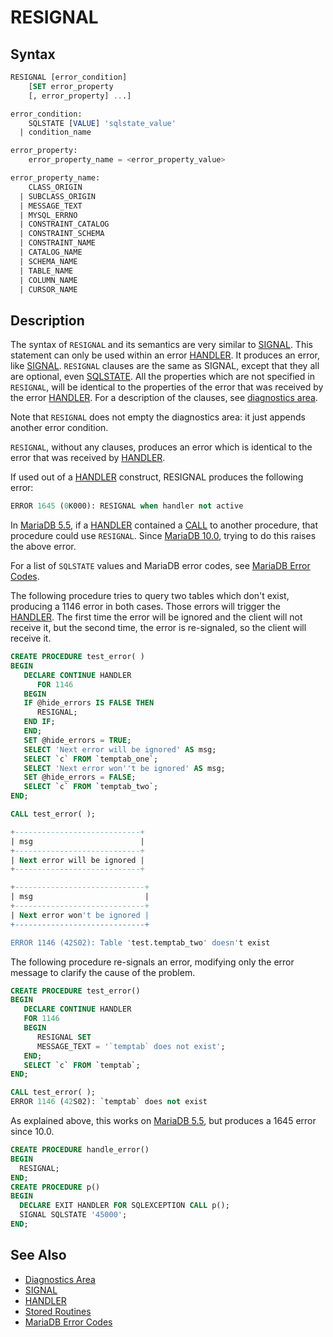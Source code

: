 # RESIGNAL

## Syntax

```sql
RESIGNAL [error_condition]
    [SET error_property
    [, error_property] ...]

error_condition:
    SQLSTATE [VALUE] 'sqlstate_value'
  | condition_name

error_property:
    error_property_name = <error_property_value>

error_property_name:
    CLASS_ORIGIN
  | SUBCLASS_ORIGIN
  | MESSAGE_TEXT
  | MYSQL_ERRNO
  | CONSTRAINT_CATALOG
  | CONSTRAINT_SCHEMA
  | CONSTRAINT_NAME
  | CATALOG_NAME
  | SCHEMA_NAME
  | TABLE_NAME
  | COLUMN_NAME
  | CURSOR_NAME
```

## Description

The syntax of `RESIGNAL` and its semantics are very similar to [SIGNAL](/programming-customizing-mariadb/programmatic-compound-statements/signal). This statement can only be used within an error [HANDLER](/programming-customizing-mariadb/programmatic-compound-statements/declare-handler). It produces an error, like [SIGNAL](/programming-customizing-mariadb/programmatic-compound-statements/signal). `RESIGNAL` clauses are the same as SIGNAL, except that they all are optional, even [SQLSTATE](/programming-customizing-mariadb/programmatic-compound-statements/programmatic-compound-statements-diagnostics/sqlstate). All the properties which are not specified in `RESIGNAL`, will be identical to the properties of the error that was received by the error [HANDLER](/sql-statements-structure/nosql/handler). For a description of the clauses, see [diagnostics area](/programming-customizing-mariadb/programmatic-compound-statements/programmatic-compound-statements-diagnostics/diagnostics-area).

Note that `RESIGNAL` does not empty the diagnostics area: it just appends another error condition.

`RESIGNAL`, without any clauses, produces an error which is identical to the error that was received by [HANDLER](/sql-statements-structure/nosql/handler).

If used out of a [HANDLER](/sql-statements-structure/nosql/handler) construct, RESIGNAL produces the following error:

```sql
ERROR 1645 (0K000): RESIGNAL when handler not active
```

In [MariaDB 5.5](/kb/en/what-is-mariadb-55/), if a [HANDLER](/sql-statements-structure/nosql/handler) contained a [CALL](/sql-statements-structure/sql-statements/stored-routine-statements/call) to another procedure, that procedure could use `RESIGNAL`. Since [MariaDB 10.0](/kb/en/what-is-mariadb-100/), trying to do this raises the above error.

For a list of `SQLSTATE` values and MariaDB error codes, see [MariaDB Error Codes](/sql-statements-structure/sql-language-structure/mariadb-error-codes).

The following procedure tries to query two tables which don't exist, producing a 1146 error in both cases. Those errors will trigger the [HANDLER](/sql-statements-structure/nosql/handler). The first time the error will be ignored and the client will not receive it, but the second time, the error is re-signaled, so the client will receive it.

```sql
CREATE PROCEDURE test_error( )
BEGIN
   DECLARE CONTINUE HANDLER
      FOR 1146
   BEGIN
   IF @hide_errors IS FALSE THEN
      RESIGNAL;
   END IF;
   END;
   SET @hide_errors = TRUE;
   SELECT 'Next error will be ignored' AS msg;
   SELECT `c` FROM `temptab_one`;
   SELECT 'Next error won''t be ignored' AS msg;
   SET @hide_errors = FALSE;
   SELECT `c` FROM `temptab_two`;
END;

CALL test_error( );

+----------------------------+
| msg                        |
+----------------------------+
| Next error will be ignored |
+----------------------------+

+-----------------------------+
| msg                         |
+-----------------------------+
| Next error won't be ignored |
+-----------------------------+

ERROR 1146 (42S02): Table 'test.temptab_two' doesn't exist
```

The following procedure re-signals an error, modifying only the error message to clarify the cause of the problem.

```sql
CREATE PROCEDURE test_error()
BEGIN
   DECLARE CONTINUE HANDLER
   FOR 1146
   BEGIN
      RESIGNAL SET
      MESSAGE_TEXT = '`temptab` does not exist';
   END;
   SELECT `c` FROM `temptab`;
END;

CALL test_error( );
ERROR 1146 (42S02): `temptab` does not exist
```

As explained above, this works on [MariaDB 5.5](/kb/en/what-is-mariadb-55/), but produces a 1645 error since 10.0.

```sql
CREATE PROCEDURE handle_error()
BEGIN
  RESIGNAL;
END;
CREATE PROCEDURE p()
BEGIN
  DECLARE EXIT HANDLER FOR SQLEXCEPTION CALL p();
  SIGNAL SQLSTATE '45000';
END;
```

## See Also

- [Diagnostics Area](/programming-customizing-mariadb/programmatic-compound-statements/programmatic-compound-statements-diagnostics/diagnostics-area)
- [SIGNAL](/programming-customizing-mariadb/programmatic-compound-statements/signal)
- [HANDLER](/sql-statements-structure/nosql/handler)
- [Stored Routines](/kb/en/stored-programs-and-views/)
- [MariaDB Error Codes](/sql-statements-structure/sql-language-structure/mariadb-error-codes)